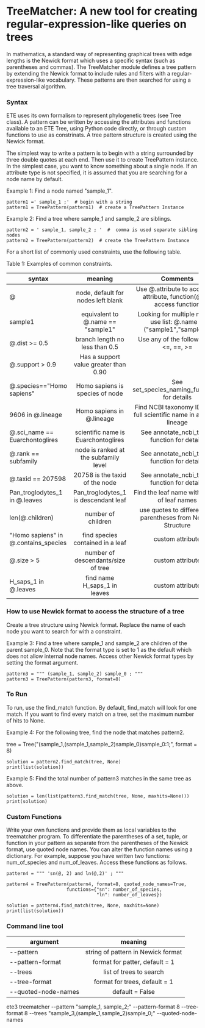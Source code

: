 # TreeMatcher: A new tool for creating regular-expression-like queries on trees

In mathematics, a standard way of representing graphical trees with edge lengths is the Newick format which uses a specific syntax (such as parentheses and commas). The TreeMatcher module defines a tree pattern by extending the Newick format to include rules and filters with a regular-expression-like vocabulary. These patterns are then searched for using a tree traversal algorithm.

### Syntax

ETE uses its own formalism to represent phylogenetic trees (see Tree class). A pattern can be written by accessing the attributes and functions available to an ETE Tree, using Python code directly, or through custom functions to use as constrinats. A tree pattern structure is created using the Newick format.


The simplest way to write a pattern is to begin with a string surrounded by three double quotes at each end. Then use it to create TreePattern instance. In the simplest case, you want to know something about a single node. If an attribute type is not specified, it is assumed that you are searching for a node name by default.

Example 1: Find a node named "sample_1".
```
pattern1 =' sample_1 ;'	 # begin with a string
pattern1 = TreePattern(pattern1)  # create a TreePattern Instance

```
Example 2: Find a tree where sample_1 and sample_2 are siblings.
```
pattern2 = ' sample_1, sample_2 ; '  #  comma is used separate sibling nodes
pattern2 = TreePattern(pattern2)  # create the TreePattern Instance
```

For a short list of commonly used constraints, use the following table.

Table 1: Examples of common constraints.

|  syntax       						| meaning       						|  Comments																|
| ----------------------------------	|:----------------------------------:	|:---------------------------------------------------------------------:|
| @	            						| node, default for nodes left blank	| Use @.attribute to access an attribute, function(@) to access function|
| sample1								| equivalent to @.name == "sample1" 	| Looking for multiple names, use list: @.name in ("sample1","sample2") |
| @.dist >= 0.5     					| branch length no less than 0.5		| 	Use any of the following: <, <=, ==, >=								|
| @.support > 0.9	            		| Has a support value greater than 0.90	| 																		|
| @.species=="Homo sapiens"	    		| Homo sapiens is species of node		| See set_species_naming_function()	for details							|
| 9606 in @.lineage	            		| Homo sapiens in @.lineage				| Find NCBI taxonomy ID or the full scientific name	in a node's lineage	|
| @.sci_name == Euarchontoglires 		| scientific name is Euarchontoglires	| See annotate_ncbi_taxa() function for details 						|
| @.rank == subfamily 					| node is ranked at the subfamily level	| See annotate_ncbi_taxa() function for details							|
| @.taxid == 207598						|20758 is the taxid	of the node			| See annotate_ncbi_taxa() function for details							|
| Pan_troglodytes_1 in @.leaves		| Pan_troglodytes_1 is descendant leaf	| Find the leaf name within a list of leaf names						|
| len(@.children)						| number of children					| use quotes to differentiate parentheses from Newick Structure			|
| "Homo sapiens" in @.contains_species	| find species contained in a leaf		| custom attribute														|
| @.size > 5							| number of descendants/size of tree	| custom attribute 														|
| H_saps_1 in @.leaves				| find name H_saps_1 in leaves			| custom attribute														|


### How to use Newick format to access the structure of a tree
Create a tree structure using Newick format. Replace the name of each node you want to search for with a constraint.


Example 3: Find a tree where sample_1 and sample_2 are children of the parent sample_0.  Note that the format type is set to 1 as the default which does not allow internal node names. Access other Newick format types by setting the format argument.
```
pattern3 = """ (sample_1, sample_2) sample_0 ; """
pattern3 = TreePattern(pattern3, format=8)
```

### To Run
To run, use the find_match function.  By default, find_match will look for one match. If you want to find every match on a tree, set the maximum number of hits to None.


Example 4: For the following tree, find the node that matches pattern2.

tree = Tree("(sample_1,(sample_1,sample_2)sample_0)sample_0:1;", format = 8)

```
solution = pattern2.find_match(tree, None)
print(list(solution))
```

Example 5: Find the total number of pattern3 matches in the same tree as above.
```
solution = len(list(pattern3.find_match(tree, None, maxhits=None)))
print(solution)
```


### Custom Functions
Write your own functions and provide them as local variables to the treematcher program. To differentiate the parentheses of a set, tuple, or function in your pattern as separate from the parentheses of the Newick format, use quoted node names. You can alter the function names using a dictionary. For example, suppose you have written two functions: num_of_species and num_of_leaves. Access these functions as follows.

```
pattern4 = """ 'sn(@, 2) and ln(@,2)' ; """

pattern4 = TreePattern(pattern4, format=8, quoted_node_names=True,
                      functions={"sn": number_of_species,
                                 "ln": number_of_leaves})

solution = pattern4.find_match(tree, None, maxhits=None)
print(list(solution))
```

### Command line tool
|  argument       						| meaning       						|
| ----------------------------------	|:-------------------------------------:|
| --pattern								| string of  pattern in Newick format	|
| --pattern-format						| format for patter, default = 1		|
| --trees								| list of trees to search				|
| --tree-format							| format for trees, default = 1			|									|
| --quoted-node-names 					| default = False						|


ete3 treematcher --pattern "sample_1, sample_2;" --pattern-format 8 --tree-format 8 --trees "sample_3,(sample_1,sample_2)sample_0;" --quoted-node-names
